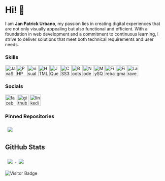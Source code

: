 # Hi! 👋

I am <b> Jan Patrick Urbano</b>, my passion lies in creating digital experiences that are not only visually appealing but also functional and efficient. With a foundation in web development and a commitment to continuous learning, I strive to deliver solutions that meet both technical requirements and user needs.

### Skills

<p align="left">
<a href="https://developer.mozilla.org/en-US/docs/Web/JavaScript" target="_blank" rel="noreferrer"><img src="https://raw.githubusercontent.com/danielcranney/readme-generator/main/public/icons/skills/javascript-colored.svg" width="36" height="36" alt="JavaScript" /></a><a href="https://www.php.net/" target="_blank" rel="noreferrer"><img src="https://raw.githubusercontent.com/danielcranney/readme-generator/main/public/icons/skills/php-colored.svg" width="36" height="36" alt="PHP" /></a><a href="https://code.visualstudio.com/" target="_blank" rel="noreferrer"><img width="36" height="36" src="https://img.icons8.com/ios-filled/50/228BE6/visual-studio.png" alt="visual-studio"/></a><a href="https://developer.mozilla.org/en-US/docs/Glossary/HTML5" target="_blank" rel="noreferrer"><img src="https://raw.githubusercontent.com/danielcranney/readme-generator/main/public/icons/skills/html5-colored.svg" width="36" height="36" alt="HTML5" /></a><a href="https://jquery.com/" target="_blank" rel="noreferrer"><img src="https://raw.githubusercontent.com/danielcranney/readme-generator/main/public/icons/skills/jquery-colored.svg" width="36" height="36" alt="JQuery" /></a><a href="https://www.w3.org/TR/CSS/#css" target="_blank" rel="noreferrer"><img src="https://raw.githubusercontent.com/danielcranney/readme-generator/main/public/icons/skills/css3-colored.svg" width="36" height="36" alt="CSS3" /></a><a href="https://getbootstrap.com/" target="_blank" rel="noreferrer"><img src="https://raw.githubusercontent.com/danielcranney/readme-generator/main/public/icons/skills/bootstrap-colored.svg" width="36" height="36" alt="Bootstrap" /></a><a href="https://nodejs.org/en/" target="_blank" rel="noreferrer"><img src="https://raw.githubusercontent.com/danielcranney/readme-generator/main/public/icons/skills/nodejs-colored.svg" width="36" height="36" alt="NodeJS" /></a><a href="https://www.mysql.com/" target="_blank" rel="noreferrer"><img src="https://raw.githubusercontent.com/danielcranney/readme-generator/main/public/icons/skills/mysql-colored.svg" width="36" height="36" alt="MySQL" /></a><a href="https://firebase.google.com/" target="_blank" rel="noreferrer"><img src="https://raw.githubusercontent.com/danielcranney/readme-generator/main/public/icons/skills/firebase-colored.svg" width="36" height="36" alt="Firebase" /></a><a href="https://www.figma.com/" target="_blank" rel="noreferrer"><img src="https://raw.githubusercontent.com/danielcranney/readme-generator/main/public/icons/skills/figma-colored.svg" width="36" height="36" alt="Figma" /></a><a href="https://laravel.com/" target="_blank" rel="noreferrer"><img src="https://raw.githubusercontent.com/danielcranney/readme-generator/main/public/icons/skills/laravel-colored.svg" width="36" height="36" alt="Laravel" /></a>
</p>

### Socials
<p align="left">
  <a href="https://www.facebook.com/Accezen" target="_blank" rel="noreferrer"><img width="36" height="36" src="https://img.icons8.com/ios-filled/50/4AB197/facebook-new.png" alt="facebook-new"/></a>
  <a href="https://www.github.com/Accezen" target="_blank" rel="noreferrer"><img width="36" height="36" src="https://img.icons8.com/glyph-neue/64/4AB197/github.png" alt="github"/></a>
  <a href="https://www.linkedin.com/in/jan-patrick-urbano-899170251" target="_blank" rel="noreferrer"><img width="36" height="36" src="https://img.icons8.com/glyph-neue/64/4AB197/linkedin.png" alt="linkedin"/></a>
</p>

### Pinned Repositories

<a href="https://github.com/Accezen/e-capture-admin">
  <img align="center" style="margin:0.5rem" src="https://github-readme-stats.vercel.app/api/pin/?username=accezen&repo=e-capture-admin&title_color=ffffff&text_color=c9cacc&icon_color=4AB197&bg_color=1A2B34" />
</a>


## GitHub Stats

<a href="https://github.com/accezen">
  <img align="center" style="margin:0.5rem" src="https://github-readme-stats.vercel.app/api/top-langs/?username=accezen&hide=html,css&title_color=ffffff&text_color=c9cacc&icon_color=4AB197&bg_color=1A2B34" />
</a>

<a href="https://github.com/accezen">
  <img align="center" style="margin:0.5rem" src="https://github-readme-stats.vercel.app/api?username=accezen&show_icons=true&line_height=27&count_private=true&title_color=ffffff&text_color=c9cacc&icon_color=4AB097&bg_color=1A2B34" />
</a>

![Visitor Badge](https://visitor-badge.laobi.icu/badge?page_id=accezen.accezen)
